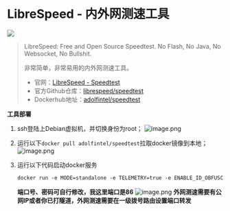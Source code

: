 # LibreSpeed - 内外网测速工具

![](https://github.com/librespeed/speedtest/blob/master/.logo/logo3.png)

> LibreSpeed: Free and Open Source Speedtest. No Flash, No Java, No Websocket, No Bullshit.
>
> 非常简单，非常易用的内外网测速工具。
>
> - 官网：[LibreSpeed - Speedtest]([librespeed.org](https://librespeed.org/))
> - 官方Github仓库：[librespeed/speedtest](https://github.com/librespeed/speedtest)
> - Dockerhub地址：[adolfintel/speedtest](https://registry.hub.docker.com/r/adolfintel/speedtest)



**工具部署**

1. ssh登陆上Debian虚拟机，并切换身份为root；
   ![image.png](https://s2.loli.net/2022/09/04/OCvyPuAXNjJZfnH.png)

2. 运行以下`docker pull adolfintel/speedtest`拉取docker镜像到本地；
   ![image.png](https://s2.loli.net/2022/09/04/CIe4oW51kKbXvzS.png)

3. 运行以下代码启动docker服务
   ```dockerfile
   docker run -e MODE=standalone -e TELEMETRY=true -e ENABLE_ID_OBFUSCATION=true -e PASSWORD="yourPasswordHere" -e WEBPORT=86 -p 86:86 -it adolfintel/speedtest
   ```

   **端口号、密码可自行修改，我这里端口是86**
   ![image.png](https://s2.loli.net/2022/09/04/yw9NhIAeXMfiaxv.png)
   **外网测速需要有公网IP或者你已打隧道，外网测速需要在一级拨号路由设置端口转发**


